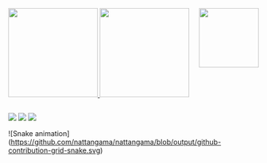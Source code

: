 <div>
<a href="https://github.com/nattangama">
<img height="180em" src="https://github-readme-stats.vercel.app/api?username=nattangama&show_icons=true&theme=dracula&include_all_commits=true&count_private=true"/>
<img height="180em" src="https://github-readme-status.vercel.app/api/top-langs/?username=nattangama&layout=compact&langs_count=16&theme=dracula"/>
<img align="right" width="120" height="120" src="https://media.giphy.com/media/Cmr10MJ2FN0B2/giphy.gif">
<div>
  
  ##
  
<div>
  <a href="https://www.youtube.com/channel/UCjybf7Y4d3slcFQAtw5UfUQ" target="_blank"><img src="https://img.shields.io/badge/-Youtube-%23EA4335?style=for-the-badge&logo=youtube&logoColor=white" target="_blank"></a>
  <a href="https://www.instagram.com/nattangama/" target="_blank"><img src="https://img.shields.io/badge/-Instagram-%23E4405F?style=for-the-badge&logo=instagram&logoColor=white" target="_blank"></a>
  <a href="https://www.linkedin.com/in/nattan-gama-05369a192/" target="_blank"><img src="https://img.shields.io/badge/-LinkedIn-%230077B5?style=for-the-badge&logo=linkedin%logoColor=white" target="_blank"></a>
 
  ![Snake animation] (https://github.com/nattangama/nattangama/blob/output/github-contribution-grid-snake.svg)
  
  </div>

